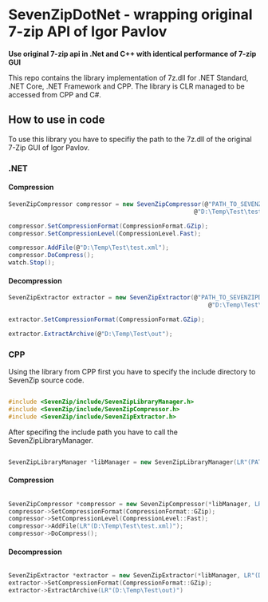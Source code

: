 # SevenZipDotNet - wrapping original 7-zip API of Igor Pavlov 
**Use original 7-zip api in .Net and C++ with identical performance of 7-zip GUI**

This repo contains the library implementation of 7z.dll for .NET Standard, .NET Core, .NET Framework and CPP.
The library is CLR managed to be accessed from CPP and C#.

## How to use in code

To use this library you have to specifiy the path to the 7z.dll of the original 7-Zip GUI of Igor Pavlov.

### .NET

#### Compression

```c#
SevenZipCompressor compressor = new SevenZipCompressor(@"PATH_TO_SEVENZIPDLL_\7z.dll",
                                                    @"D:\Temp\Test\test.xml");

compressor.SetCompressionFormat(CompressionFormat.GZip);
compressor.SetCompressionLevel(CompressionLevel.Fast);

compressor.AddFile(@"D:\Temp\Test\test.xml");
compressor.DoCompress();
watch.Stop();
```

#### Decompression

```c#
SevenZipExtractor extractor = new SevenZipExtractor(@"PATH_TO_SEVENZIPDLL_\7z.dll",
                                                        @"D:\Temp\Test\test.xml.gz");

extractor.SetCompressionFormat(CompressionFormat.GZip);

extractor.ExtractArchive(@"D:\Temp\Test\out");
```

### CPP

Using the library from CPP first you have to specify the include directory to SevenZip source code.

```cpp

#include <SevenZip/include/SevenZipLibraryManager.h>
#include <SevenZip/include/SevenZipCompressor.h>
#include <SevenZip/include/SevenZipExtractor.h>

```

After specifing the include path you have to call the SevenZipLibraryManager.

```cpp

SevenZipLibraryManager *libManager = new SevenZipLibraryManager(LR"(PATH_TO_SEVENZIPDLL_\7z.dll)");

```

#### Compression

```cpp

SevenZipCompressor *compressor = new SevenZipCompressor(*libManager, LR"(D:\Temp\Test\test.xml)");
compressor->SetCompressionFormat(CompressionFormat::GZip);
compressor->SetCompressionLevel(CompressionLevel::Fast);
compressor->AddFile(LR"(D:\Temp\Test\test.xml)");
compressor->DoCompress();

```

#### Decompression

```cpp

SevenZipExtractor *extractor = new SevenZipExtractor(*libManager, LR"(D:\Temp\Test\test.xml.gz)");
extractor->SetCompressionFormat(CompressionFormat::GZip);
extractor->ExtractArchive(LR"(D:\Temp\Test\out)")
```
